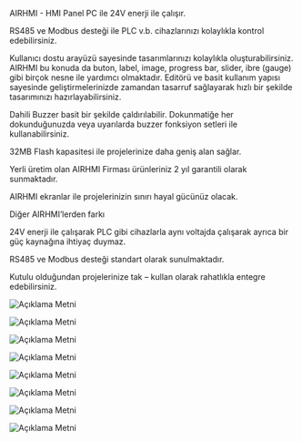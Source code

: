 AIRHMI - HMI Panel PC ile 24V enerji ile çalışır.

 

RS485 ve Modbus desteği ile PLC v.b. cihazlarınızı kolaylıkla kontrol edebilirsiniz.

 

Kullanıcı dostu arayüzü sayesinde  tasarımlarınızı kolaylıkla oluşturabilirsiniz. AIRHMI bu konuda da buton, label, image, progress bar, slider, ibre (gauge) gibi birçok nesne ile yardımcı olmaktadır. Editörü ve basit kullanım yapısı sayesinde geliştirmelerinizde zamandan tasarruf sağlayarak hızlı bir şekilde tasarımınızı hazırlayabilirsiniz.

 

Dahili Buzzer basit bir şekilde çaldırılabilir. Dokunmatiğe her dokunduğunuzda veya uyarılarda buzzer fonksiyon setleri ile kullanabilirsiniz.

 

32MB Flash kapasitesi ile projelerinize daha geniş alan sağlar.

 

Yerli üretim olan AIRHMI Firması ürünleriniz 2 yıl garantili olarak sunmaktadır.

 

AIRHMI ekranlar ile projelerinizin sınırı hayal gücünüz olacak.

 

 

Diğer AIRHMI’lerden farkı

 

24V enerji ile çalışarak PLC gibi cihazlarla aynı voltajda çalışarak ayrıca bir güç kaynağına ihtiyaç duymaz.

 

RS485 ve Modbus desteği standart olarak sunulmaktadır.

 

Kutulu olduğundan projelerinize tak – kullan olarak rahatlıkla entegre edebilirsiniz.

![Açıklama Metni](1.png)

![Açıklama Metni](2.png)

![Açıklama Metni](3.png)

![Açıklama Metni](4.png)

![Açıklama Metni](5.png)

![Açıklama Metni](6.png)

![Açıklama Metni](7.png)

![Açıklama Metni](8.png)

